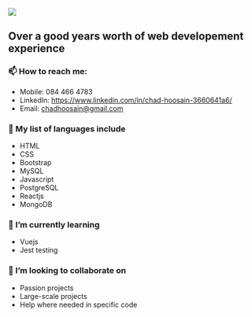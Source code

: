 ![](https://i.ibb.co/0jgxJSD/profilepic.png)


## Over a good years worth of web developement experience

### 📫 How to reach me:
  - Mobile: 084 466 4783
  - LinkedIn: https://www.linkedin.com/in/chad-hoosain-3660641a6/
  - Email: chadhoosain@gmail.com


### 🔭 My list of languages include
  - HTML
  - CSS
  - Bootstrap
  - MySQL
  - Javascript
  - PostgreSQL
  - Reactjs
  - MongoDB

### 🌱 I’m currently learning
  - Vuejs
  - Jest testing

### 👯 I’m looking to collaborate on
  - Passion projects
  - Large-scale projects
  - Help where needed in specific code

<!--
**ChadH28/ChadH28** is a ✨ _special_ ✨ repository because its `README.md` (this file) appears on your GitHub profile.

Here are some ideas to get you started:

- 🔭 I’m currently working on ...
- 🌱 I’m currently learning ...
- 👯 I’m looking to collaborate on ...
- 🤔 I’m looking for help with ...
- 💬 Ask me about ...
- 📫 How to reach me: ...
- 😄 Pronouns: ...
- ⚡ Fun fact: ...
# Hi there, Im Chad Hoosain 👻

https://ibb.co/ccGjTHg
-->
